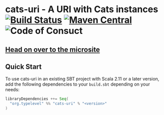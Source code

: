 # cats-uri - A URI with Cats instances [![Build Status](https://travis-ci.com/rossabaker/cats-uri.svg?branch=master)](https://travis-ci.com/rossabaker/cats-uri) [![Maven Central](https://maven-badges.herokuapp.com/maven-central/org.typelevel/cats-uri_2.12/badge.svg)](https://maven-badges.herokuapp.com/maven-central/org.typelevel/cats-uri_2.12) ![Code of Consuct](https://img.shields.io/badge/Code%20of%20Conduct-Scala-blue.svg)

## [Head on over to the microsite](https://rossabaker.github.io/cats-uri)

## Quick Start

To use cats-uri in an existing SBT project with Scala 2.11 or a later version, add the following dependencies to your
`build.sbt` depending on your needs:

```scala
libraryDependencies ++= Seq(
  "org.typelevel" %% "cats-uri" % "<version>"
)
```
